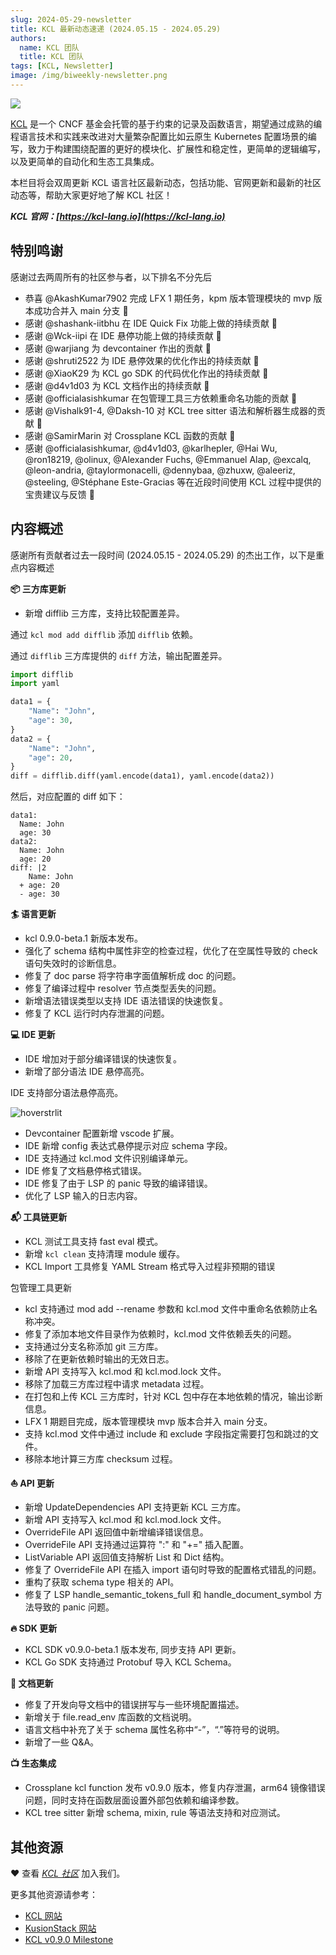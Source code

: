 ```yaml
---
slug: 2024-05-29-newsletter
title: KCL 最新动态速递 (2024.05.15 - 2024.05.29)
authors:
  name: KCL 团队
  title: KCL 团队
tags: [KCL, Newsletter]
image: /img/biweekly-newsletter.png
---
```


![](/img/biweekly-newsletter-zh.png)

[KCL](https://github.com/kcl-lang) 是一个 CNCF 基金会托管的基于约束的记录及函数语言，期望通过成熟的编程语言技术和实践来改进对大量繁杂配置比如云原生 Kubernetes 配置场景的编写，致力于构建围绕配置的更好的模块化、扩展性和稳定性，更简单的逻辑编写，以及更简单的自动化和生态工具集成。

本栏目将会双周更新 KCL 语言社区最新动态，包括功能、官网更新和最新的社区动态等，帮助大家更好地了解 KCL 社区！

**_KCL 官网：[https://kcl-lang.io](https://kcl-lang.io)_**

## 特别鸣谢

感谢过去两周所有的社区参与者，以下排名不分先后

- 恭喜 @AkashKumar7902 完成 LFX 1 期任务，kpm 版本管理模块的 mvp 版本成功合并入 main 分支 🙌 
- 感谢 @shashank-iitbhu 在 IDE Quick Fix 功能上做的持续贡献 🙌 
- 感谢 @Wck-iipi 在 IDE 悬停功能上做的持续贡献 🙌 
- 感谢 @warjiang 为 devcontainer 作出的贡献 🙌 
- 感谢 @shruti2522 为 IDE 悬停效果的优化作出的持续贡献 🙌
- 感谢 @XiaoK29 为 KCL go SDK 的代码优化作出的持续贡献 🙌
- 感谢 @d4v1d03 为 KCL 文档作出的持续贡献 🙌
- 感谢 @officialasishkumar 在包管理工具三方依赖重命名功能的贡献 🙌
- 感谢 @Vishalk91-4, @Daksh-10 对 KCL tree sitter 语法和解析器生成器的贡献 🙌
- 感谢 @SamirMarin 对 Crossplane KCL 函数的贡献 🙌
- 感谢 @officialasishkumar, @d4v1d03, @karlhepler, @Hai Wu, @ron18219, @olinux, @Alexander Fuchs, @Emmanuel Alap, @excalq, @leon-andria, @taylormonacelli, @dennybaa, @zhuxw, @aleeriz, @steeling, @Stéphane Este-Gracias 等在近段时间使用 KCL 过程中提供的宝贵建议与反馈 🙌

## 内容概述

感谢所有贡献者过去一段时间 (2024.05.15 - 2024.05.29) 的杰出工作，以下是重点内容概述

**📦️ 三方库更新**

- 新增 difflib 三方库，支持比较配置差异。

通过 `kcl mod add difflib` 添加 `difflib` 依赖。

通过 `difflib` 三方库提供的 `diff` 方法，输出配置差异。

```python
import difflib
import yaml

data1 = {
    "Name": "John",
    "age": 30,
}
data2 = {
    "Name": "John",
    "age": 20,
}
diff = difflib.diff(yaml.encode(data1), yaml.encode(data2))
```

然后，对应配置的 diff 如下：

```
data1:
  Name: John
  age: 30
data2:
  Name: John
  age: 20
diff: |2
    Name: John
  + age: 20
  - age: 30
```

**🏄 语言更新**

- kcl 0.9.0-beta.1 新版本发布。
- 强化了 schema 结构中属性非空的检查过程，优化了在空属性导致的 check 语句失效时的诊断信息。
- 修复了 doc parse 将字符串字面值解析成 doc 的问题。
- 修复了编译过程中 resolver 节点类型丢失的问题。
- 新增语法错误类型以支持 IDE 语法错误的快速恢复。
- 修复了 KCL 运行时内存泄漏的问题。

**💻 IDE 更新**

- IDE 增加对于部分编译错误的快速恢复。
- 新增了部分语法 IDE 悬停高亮。

IDE 支持部分语法悬停高亮。

![hoverstrlit](/img/blog/2024-05-29-biweekly-newsletter/hoverstrlit.png)

- Devcontainer 配置新增 vscode 扩展。
- IDE 新增 config 表达式悬停提示对应 schema 字段。
- IDE 支持通过 kcl.mod 文件识别编译单元。
- IDE 修复了文档悬停格式错误。
- IDE 修复了由于 LSP 的 panic 导致的编译错误。
- 优化了 LSP 输入的日志内容。

**📬️ 工具链更新**

- KCL 测试工具支持 fast eval 模式。
- 新增 `kcl clean` 支持清理 module 缓存。
- KCL Import 工具修复 YAML Stream 格式导入过程非预期的错误

包管理工具更新

- kcl 支持通过 mod add --rename 参数和 kcl.mod 文件中重命名依赖防止名称冲突。
- 修复了添加本地文件目录作为依赖时，kcl.mod 文件依赖丢失的问题。
- 支持通过分支名称添加 git 三方库。
- 移除了在更新依赖时输出的无效日志。
- 新增 API 支持写入 kcl.mod 和 kcl.mod.lock 文件。
- 移除了加载三方库过程中请求 metadata 过程。
- 在打包和上传 KCL 三方库时，针对 KCL 包中存在本地依赖的情况，输出诊断信息。
- LFX 1 期题目完成，版本管理模块 mvp 版本合并入 main 分支。
- 支持 kcl.mod 文件中通过 include 和 exclude 字段指定需要打包和跳过的文件。
- 移除本地计算三方库 checksum 过程。

**⛵️ API 更新**

- 新增 UpdateDependencies API 支持更新 KCL 三方库。
- 新增 API 支持写入 kcl.mod 和 kcl.mod.lock 文件。
- OverrideFile API 返回值中新增编译错误信息。
- OverrideFile API 支持通过运算符 ":" 和 "+=" 插入配置。
- ListVariable API 返回值支持解析 List 和 Dict 结构。
- 修复了 OverrideFile API 在插入 import 语句时导致的配置格式错乱的问题。
- 重构了获取 schema type 相关的 API。
- 修复了 LSP handle_semantic_tokens_full 和 handle_document_symbol 方法导致的 panic 问题。

**🔥 SDK 更新**

- KCL SDK v0.9.0-beta.1 版本发布, 同步支持 API 更新。
- KCL Go SDK 支持通过 Protobuf 导入 KCL Schema。

**📂 文档更新**

- 修复了开发向导文档中的错误拼写与一些环境配置描述。
- 新增关于 file.read_env 库函数的文档说明。
- 语言文档中补充了关于 schema 属性名称中“-”，“.”等符号的说明。
- 新增了一些 Q&A。

**📺 生态集成**

- Crossplane kcl function 发布 v0.9.0 版本，修复内存泄漏，arm64 镜像错误问题，同时支持在函数层面设置外部包依赖和编译参数。
- KCL tree sitter 新增 schema, mixin, rule 等语法支持和对应测试。

## 其他资源

❤️ 查看 _[KCL 社区](https://github.com/kcl-lang/community)_ 加入我们。

更多其他资源请参考：

- [KCL 网站](https://kcl-lang.io/)
- [KusionStack 网站](https://kusionstack.io/)
- [KCL v0.9.0 Milestone](https://github.com/kcl-lang/kcl/milestone/9)
